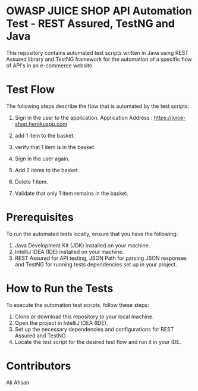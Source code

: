 # OWASP JUICE SHOP API Automation Test - REST Assured, TestNG and Java

This repository contains automated test scripts written in Java using REST Assured library and TestNG framework for the automation of a specific flow of API's in an e-commerce website.

# Test Flow

The following steps describe the flow that is automated by the test scripts:

1. Sign in the user to the application. Application Address : https://juice-shop.herokuapp.com

2. add 1 item to the basket.

3. verify that 1 item is in the basket.

4. Sign in the user again.

5. Add 2 items to the basket.

6. Delete 1 item.

7. Validate that only 1 item remains in the basket.

# Prerequisites

To run the automated tests locally, ensure that you have the following:

1. Java Development Kit (JDK) installed on your machine.
2. IntelliJ IDEA (IDE) installed on your machine. 
3. REST Assured for API testing, JSON Path for parsing JSON responses and TestNG for running tests dependencies set up in your project.

# How to Run the Tests

To execute the automation test scripts, follow these steps:

1. Clone or download this repository to your local machine.
2. Open the project in IntelliJ IDEA (IDE).
3. Set up the necessary dependencies and configurations for REST Assured and TestNG.
4. Locate the test script for the desired test flow and run it in your IDE.

# Contributors
Ali Ahsan


